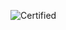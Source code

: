 ![Certified](https://user-images.githubusercontent.com/67994419/126596476-652c5dad-f6f2-4bc6-84e1-68bfa5a1b94b.jpg)
